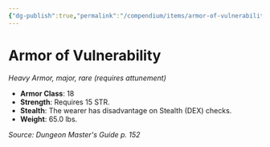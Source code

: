```yaml
---
{"dg-publish":true,"permalink":"/compendium/items/armor-of-vulnerability/","tags":["compendium/src/5e/dmg","item/armor/heavy","item/attunement/required","item/rarity/rare","item/tier/major"]}
---
```


# Armor of Vulnerability
*Heavy Armor, major, rare (requires attunement)*  

- **Armor Class**: 18
- **Strength**: Requires 15 STR.
- **Stealth**: The wearer has disadvantage on Stealth (DEX) checks.
- **Weight**: 65.0 lbs.

*Source: Dungeon Master's Guide p. 152*